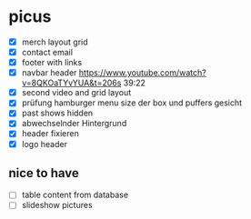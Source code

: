 # picus

- [x] merch layout grid
- [x] contact email
- [x] footer with links
- [x] navbar header https://www.youtube.com/watch?v=8QKOaTYvYUA&t=206s 39:22
- [x] second video and grid layout
- [x] prüfung hamburger menu size der box und puffers gesicht
- [x] past shows hidden
- [x] abwechselnder Hintergrund
- [x] header fixieren
- [x] logo header

## nice to have

- [ ] table content from database
- [ ] slideshow pictures

